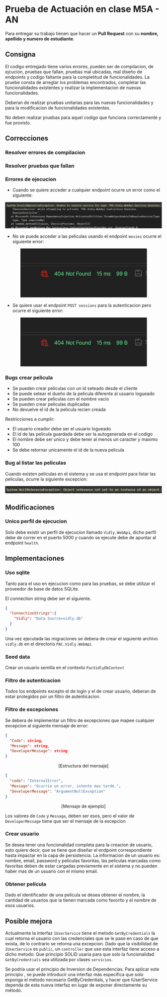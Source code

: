 # Prueba de Actuación en clase M5A - AN

Para entregar su trabajo tienen que hacer un **Pull Request** con su **nombre, apellido y numero de estudiante**.

## Consigna

El codigo entregado tiene varios errores, pueden ser de compilacion, de ejcucion, pruebas que fallan, pruebas mal ubicadas, mal diseño de endpoints y codigo faltante para la completitud de funcionalidades. La pruebe consta de arreglar los problemas encontrados, completar las funcionalidades existentes y realizar la implementacion de nuevas funcionalidades.

Deberan de realizar pruebas unitarias para las nuevas funcionalidades y para la modificacion de funcionalidades existentes.

No deben realizar pruebas para aquel codigo que funciona correctamente y fue provisto.

## Correcciones

### Resolver errores de compilacion

### Resolver pruebas que fallan

### Errores de ejecucion

- Cuando se quiere acceder a cualquier endpoint ocurre un error como el siguiente:

<p align="center">
<img src="./images/image.png">
</p>

- No se puede acceder a las peliculas usando el endpoint `movies` ocurre el siguiente error:

<p align="center">
<img src="./images/image-1.png">
</p>

- Se quiere usar el endpoint `POST sessions` para la autenticacion pero ocurre el siguiente error:
<p align="center">
<img src="./images/image-1.png">
</p>

### Bugs crear pelicula

- Se pueden crear peliculas con un id seteado desde el cliente
- Se puede setear el dueño de la pelicula diferente al usuario logueado
- Se pueden crear peliculas con el nombre vacio
- Se pueden crear peliculas duplicadas
- No devuelve el id de la pelicula recien creada

Restricciones a cumplir:

- El usuario creador debe ser el usuario logueado
- El id de las pelicula guardada debe ser la autogenerada en el codigo
- El nombre debe ser unico y debe tener al menos un caracter y maximo 100
- Se debe retornar unicamente el id de la nueva pelicula

### Bug al listar las peliculas

Cuando existen peliculas en el sistema y se usa el endpoint para listar las peliculas, ocurre la siguiente excepcion:

<p align="center">
<img src="./images/image-2.png">
</p>

## Modificaciones

### Unico perfil de ejecucion

Solo debe existir un perfil de ejecucion llamado `Vidly.WebApi`, dicho perfil debe de correr en el puerto 5000 y cuando se ejecute debe de apuntar al endpoint `health`.

## Implementaciones

### Uso sqlite

Tanto para el uso en ejecucion como para las pruebas, se debe utilizar el proveedor de base de datos SQLite.

El connection string debe ser el siguiente.

```JSON
{
  "ConnectionStrings":{
    "Vidly": "Data Source=vidly.db"
  }
}
```

Una vez ejecutada las migraciones se debera de crear el siguiente archivo `vidly.db` en el directorio `PAC.Vidly.WebApi`

### Seed data

Crear un usuario semilla en el contexto `PacVidlyDbContext`

### Filtro de autenticacion

Todos los endpoints excepto el de login y el de crear usuario, deberan de estar protegidos por un filtro de autenticacion.

### Filtro de excepciones

Se debera de implementar un filtro de excepciones que mapee cualquier excepcion al siguiente mensaje de error:

```JSON
{
  "Code": string,
  "Message": string,
  "DeveloperMessage": string
}
```

<p align="center">
[Estructura del mensaje]
</p>

```JSON
{
  "code": "InternalError",
  "Message": "Ocurrio un error, intente mas tarde.",
  "DeveloperMessage": "ArgumentNullException"
}
```

<p align="center">
[Mensaje de ejemplo]
</p>

Los valores de `Code` y `Message`, deben ser esos, pero el valor de `DeveloperMessage` tiene que ser el mensaje de la excepcion

### Crear usuario

Se desea tener una funcionalidad completa para la creacion de usuario, esto quiere decir, que se tiene que diseñar el endpoint correspondiente hasta impactar en la capa de persistencia. La informacion de un usuario es: nombre, email, password y peliculas favoritas, las peliculas marcadas como favoritas deben de estar cargadas previamente en el sistema y no pueden haber mas de un usuario con el mismo email.

### Obtener pelicula

Dado el identificador de una pelicula se desea obtener el nombre, la cantidad de usuarios que la tienen marcada como favorito y el nombre de esos usuarios.

## Posible mejora

Actualmente la interfaz `IUserService` tiene el metodo `GetByCredentials` la cual retorna el usuario con las credenciales que se le pase en caso de que exista, de lo contrario se retorna una excepcion. Dado que la visibilidad de `IUserService` es `public`, un `controller` que use esta interfaz tiene acceso a dicho metodo. Que principio SOLID usaria para que solo la funcionalidad `GetByCredentials` sea utilizada por clases `servicios`.

Se podria usar el principio de Inversion de Dependencias.
Para aplicar este principio , se puede introducir una interfaz más específica que solo exponga el método necesario GetByCredentials, y hacer que IUserService dependa de esta nueva interfaz en lugar de exponer directamente su método.

